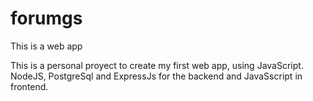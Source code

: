 # forumgs
This is a web app
 
 
This is a personal proyect to create my first web app, using JavaScript. NodeJS, PostgreSql and ExpressJs for the backend and JavaSscript in frontend.


